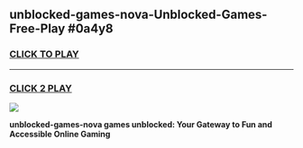 
## unblocked-games-nova-Unblocked-Games-Free-Play #0a4y8
<h3>
<a href="https://us.freeplayer.one?title=unblocked-games-nova&ref=9M">CLICK TO PLAY</a></h3>
<hr>

<h3>
<a href="https://us.freeplayer.one?title=unblocked-games-nova&ref=9M">CLICK 2 PLAY</a>
  
</h3>

<a href="https://us.freeplayer.one?title=unblocked-games-nova&ref=9M"><img src="https://clearcache.store/games.png"></a>


**unblocked-games-nova games unblocked: Your Gateway to Fun and Accessible Online Gaming**
